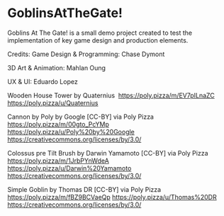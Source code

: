 # GoblinsAtTheGate!
Goblins At The Gate! is a small demo project created to test the implementation of key game design and production elements.

Credits:
Game Design & Programming: 
Chase Dymont

3D Art & Animation: 
Mahlan Oung

UX & UI:
Eduardo Lopez

Wooden House Tower by Quaternius 
https://poly.pizza/m/EV7pILnaZC
https://poly.pizza/u/Quaternius

Cannon by Poly by Google [CC-BY] via Poly Pizza 
https://poly.pizza/m/00gto_PcYMp
https://poly.pizza/u/Poly%20by%20Google
https://creativecommons.org/licenses/by/3.0/

Colossus pre Tilt Brush by Darwin Yamamoto [CC-BY] via Poly Pizza 
https://poly.pizza/m/1JrbPYnWdeA
https://poly.pizza/u/Darwin%20Yamamoto
https://creativecommons.org/licenses/by/3.0/

Simple Goblin by Thomas DR [CC-BY] via Poly Pizza
https://poly.pizza/m/fBZ9BCVaeQp
https://poly.pizza/u/Thomas%20DR
https://creativecommons.org/licenses/by/3.0/
